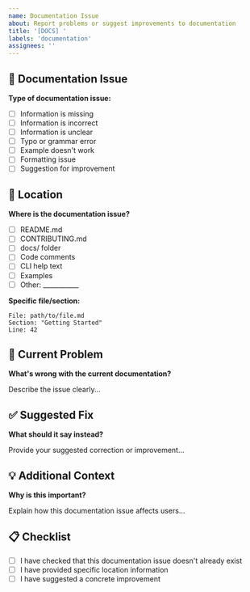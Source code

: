 ```yaml
---
name: Documentation Issue
about: Report problems or suggest improvements to documentation
title: '[DOCS] '
labels: 'documentation'
assignees: ''
---
```


## 📖 Documentation Issue

**Type of documentation issue:**
- [ ] Information is missing
- [ ] Information is incorrect
- [ ] Information is unclear
- [ ] Typo or grammar error
- [ ] Example doesn't work
- [ ] Formatting issue
- [ ] Suggestion for improvement

## 📍 Location

**Where is the documentation issue?**
- [ ] README.md
- [ ] CONTRIBUTING.md
- [ ] docs/ folder
- [ ] Code comments
- [ ] CLI help text
- [ ] Examples
- [ ] Other: ___________

**Specific file/section:**
```
File: path/to/file.md
Section: "Getting Started"
Line: 42
```

## 🐛 Current Problem

**What's wrong with the current documentation?**

Describe the issue clearly...

## ✅ Suggested Fix

**What should it say instead?**

Provide your suggested correction or improvement...

## 💡 Additional Context

**Why is this important?**

Explain how this documentation issue affects users...

## 📋 Checklist

- [ ] I have checked that this documentation issue doesn't already exist
- [ ] I have provided specific location information
- [ ] I have suggested a concrete improvement